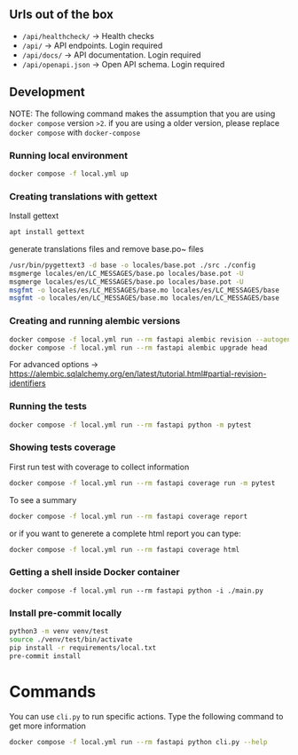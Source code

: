 
## Urls out of the box

- `/api/healthcheck/` -> Health checks
- `/api/` -> API endpoints. Login required
- `/api/docs/` -> API documentation. Login required
- `/api/openapi.json` -> Open API schema. Login required

## Development

NOTE: The following command makes the assumption that you are using `docker compose` version `>2`. if you are using a older version, please replace `docker compose` with `docker-compose`

### Running local environment

```bash
docker compose -f local.yml up
```

### Creating translations with gettext

Install gettext

```bash
apt install gettext
```

generate translations files and remove base.po~ files

```bash
/usr/bin/pygettext3 -d base -o locales/base.pot ./src ./config
msgmerge locales/en/LC_MESSAGES/base.po locales/base.pot -U
msgmerge locales/es/LC_MESSAGES/base.po locales/base.pot -U
msgfmt -o locales/es/LC_MESSAGES/base.mo locales/es/LC_MESSAGES/base
msgfmt -o locales/en/LC_MESSAGES/base.mo locales/en/LC_MESSAGES/base
```

### Creating and running alembic versions

```bash
docker compose -f local.yml run --rm fastapi alembic revision --autogenerate -m "Brief description"
docker compose -f local.yml run --rm fastapi alembic upgrade head
```

For advanced options -> <https://alembic.sqlalchemy.org/en/latest/tutorial.html#partial-revision-identifiers>

### Running the tests

```bash
docker compose -f local.yml run --rm fastapi python -m pytest
```

### Showing tests coverage

First run test with coverage to collect information

```bash
docker compose -f local.yml run --rm fastapi coverage run -m pytest
```

To see a summary

```bash
docker compose -f local.yml run --rm fastapi coverage report
```

or if you want to generete a complete html report you can type:

```bash
docker compose -f local.yml run --rm fastapi coverage html
```

### Getting a shell inside Docker container

```
docker compose -f local.yml run --rm fastapi python -i ./main.py
```

### Install pre-commit locally

```bash
python3 -m venv venv/test
source ./venv/test/bin/activate
pip install -r requirements/local.txt
pre-commit install
```

# Commands
You can use `cli.py` to run specific actions. Type the following command to get more information
```bash
docker compose -f local.yml run --rm fastapi python cli.py --help
```
